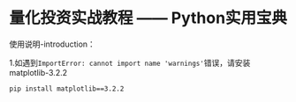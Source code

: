 # 量化投资实战教程 —— Python实用宝典

使用说明-introduction：

1.如遇到`ImportError: cannot import name 'warnings'`错误，请安装matplotlib-3.2.2
```
pip install matplotlib==3.2.2
```